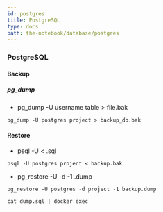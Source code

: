 ```yaml
---
id: postgres
title: PostgreSQL
type: docs
path: the-notebook/database/postgres
---
```


### PostgreSQL

#### Backup

##### pg_dump <db-name> <backup-file>

- pg_dump -U username table > file.bak

```
pg_dump -U postgres project > backup_db.bak
```

#### Restore

- psql -U <username> <dbname> < <filename>.sql

```
psql -U postgres project < backup.bak
```

- pg_restore -U <username> -d <dbname> -1 <filename>.dump

```
pg_restore -U postgres -d project -1 backup.dump
```

```
cat dump.sql | docker exec
```
